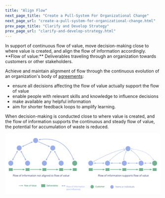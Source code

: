 ```yaml
---
title: "Align Flow"
next_page_title: "Create a Pull-System For Organizational Change"
next_page_url: "create-a-pull-system-for-organizational-change.html"
prev_page_title: "Clarify and Develop Strategy"
prev_page_url: "clarify-and-develop-strategy.html"
---
```



<div class="card summary"><div class="card-body">In support of continuous flow of value, move decision-making close to where value is created, and align the flow of information accordingly.
</div></div>
**Flow of value:** Deliverables traveling through an organization towards customers or other stakeholders.

Achieve and maintain alignment of flow through the continuous evolution of an organization's body of <a href="glossary.html#entry-agreement" class="glossary-tooltip" data-toggle="tooltip" title="Agreement: An agreed upon guideline, process, protocol or policy designed to guide the flow of value.">agreements</a>:

-   ensure all decisions affecting the flow of value actually support the flow of value
-   enable people with relevant skills and knowledge to influence decisions
-   make available any helpful information
-   aim for shorter feedback loops to amplify learning.

When decision-making is conducted close to where value is created, and the flow of information supports the continuous and steady flow of value, the potential for accumulation of waste is reduced.

![Aligning the flow of information to support the flow of value](img/workflow-and-value/align-flow.png)
